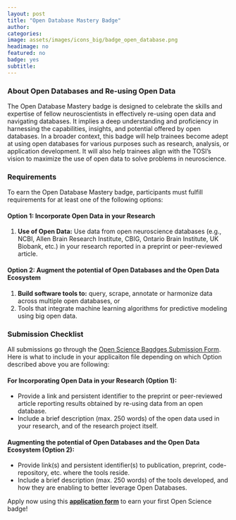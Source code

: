 ```yaml
---
layout: post
title: "Open Database Mastery Badge"
author:
categories:
image: assets/images/icons_big/badge_open_database.png
headimage: no
featured: no
badge: yes
subtitle:
---
```

<style>
orange {
  color: rgba(254, 200, 89, 1);
  font-weight: bold;
}
</style>

### About Open Databases and Re-using Open Data
The Open Database Mastery badge is designed to celebrate the skills and expertise of fellow neuroscientists in effectively re-using open data and navigating databases. It implies a deep understanding and proficiency in harnessing the capabilities, insights, and potential offered by open databases. In a broader context, this badge will help trainees become adept at using open databases for various purposes such as research, analysis, or application development. It will also help trainees align with the TOSI’s vision to maximize the use of open data to solve problems in neuroscience.

### Requirements
To earn the Open Database Mastery badge, participants must fulfill requirements for at least one of the following options:

#### Option 1: Incorporate Open Data in your Research
1. **Use of Open Data:** Use data from open neuroscience databases (e.g., NCBI, Allen Brain Research Institute, CBIG, Ontario Brain Institute, UK Biobank, etc.) in your research reported in a preprint or peer-reviewed article.

#### Option 2: Augment the potential of Open Databases and the Open Data Ecosystem
1. **Build software tools to:** query, scrape, annotate or harmonize data across multiple open databases, or
2. Tools that integrate machine learning algorithms for predictive modeling using big open data.

### Submission Checklist
All submissions go through the [Open Science Bagdges Submission Form](https://forms.office.com/Pages/ResponsePage.aspx?id=cZYxzedSaEqvqfz4-J8J6ut_5ADJQNBIjT-33hrU9ERUM1dWQzU4UjNBWENZVUoxUUMzNVZINU9GRC4u). Here is what to include in your applicaiton file depending on which Option described above you are following:

#### For Incorporating Open Data in your Research (Option 1):
* Provide a link and persistent identifier to the preprint or peer-reviewed article reporting results obtained by re-using data from an open database.
* Include a brief description (max. 250 words) of the open data used in your research, and of the research project itself.

#### Augmenting the potential of Open Databases and the Open Data Ecosystem (Option 2):
* Provide link(s) and persistent identifier(s) to publication, preprint, code-repository, etc. where the tools reside.
* Include a brief description (max. 250 words) of the tools developed, and how they are enabling to better leverage Open Databases.

Apply now using this <b><a href="https://forms.office.com/r/RgvPaw12m2">application form</a></b> to earn your first Open Science badge! 

